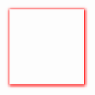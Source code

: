 <!DOCTYPE html>
<html lang="en">
<head>
    <meta charset="UTF-8">
    <title>Title</title>
    <style>
        div{
            width:200px;
            height:200px;
            box-shadow:2px 2px 8px 2px red ;
         //水平阴影，垂直阴影，模糊距离，阴影尺寸，阴影颜色
        }
    </style>
</head>
<body>
     <div></div>
</body>
</html>